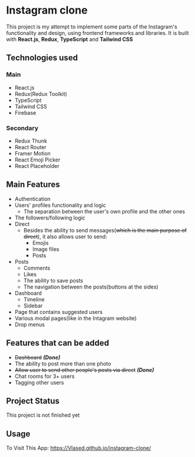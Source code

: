 # Instagram clone

This project is my attempt to implement some parts of the Instagram's functionality and design, using frontend frameworks and libraries. It is built with **React.js**, **Redux**, **TypeScript** and **Tailwind CSS** 

## Technologies used

### Main

+ React.js
+ Redux(Redux Toolkit)
+ TypeScript
+ Tailwind CSS
+ Firebase

### Secondary

+ Redux Thunk
+ React Router
+ Framer Motion
+ React Emoji Picker
+ React Placeholder

## Main Features

+ Authentication
+ Users' profiles functionality and logic
  + The separation between the user's own profile and the other ones
+ The followers/following logic
+ Direct
  + Besides the ability to send messages(~~which is the main purpose of direct~~), it also allows user to send:
    * Emojis
    * Image files
    * Posts
+ Posts
  + Comments
  + Likes
  + The ability to save posts
  + The navigation between the posts(buttons at the sides)
+ Dashboard
  + Timeline
  + Sidebar
+ Page that contains suggested users
+ Various modal pages(like in the Intagram website)
+ Drop menus

## Features that can be added

+ ~~Dashboard~~ ***(Done)***
+ The ability to post more than one photo
+ ~~Allow user to send other people's posts via direct~~ ***(Done)***
+ Chat rooms for 3+ users
+ Tagging other users

## Project Status

This project is not finished yet

## Usage

To Visit This App: https://Vlased.github.io/instagram-clone/
